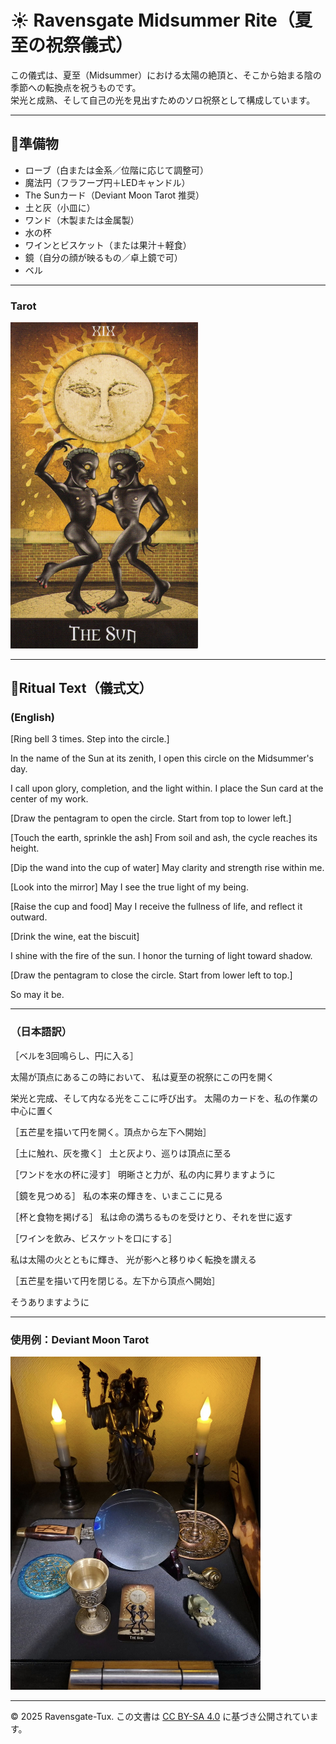 # ☀️ Ravensgate Midsummer Rite（夏至の祝祭儀式）

この儀式は、夏至（Midsummer）における太陽の絶頂と、そこから始まる陰の季節への転換点を祝うものです。  
栄光と成熟、そして自己の光を見出すためのソロ祝祭として構成しています。

---

## 🔸準備物

- ローブ（白または金系／位階に応じて調整可）  
- 魔法円（フラフープ円＋LEDキャンドル）  
- The Sunカード（Deviant Moon Tarot 推奨）  
- 土と灰（小皿に）  
- ワンド（木製または金属製）  
- 水の杯  
- ワインとビスケット（または果汁＋軽食）  
- 鏡（自分の顔が映るもの／卓上鏡で可）  
- ベル  

---

### Tarot

<img src="wheel-of-the-year_4.jpg" width="300">

---

## 🔹Ritual Text（儀式文）

### (English)

[Ring bell 3 times. Step into the circle.]

In the name of the Sun at its zenith,
I open this circle on the Midsummer's day.

I call upon glory, completion, and the light within.
I place the Sun card at the center of my work.

[Draw the pentagram to open the circle. Start from top to lower left.]

[Touch the earth, sprinkle the ash]
From soil and ash, the cycle reaches its height.

[Dip the wand into the cup of water]
May clarity and strength rise within me.

[Look into the mirror]
May I see the true light of my being.

[Raise the cup and food]
May I receive the fullness of life, and reflect it outward.

[Drink the wine, eat the biscuit]

I shine with the fire of the sun.
I honor the turning of light toward shadow.

[Draw the pentagram to close the circle. Start from lower left to top.]

So may it be.


---

### （日本語訳）

［ベルを3回鳴らし、円に入る］

太陽が頂点にあるこの時において、
私は夏至の祝祭にこの円を開く

栄光と完成、そして内なる光をここに呼び出す。
太陽のカードを、私の作業の中心に置く

［五芒星を描いて円を開く。頂点から左下へ開始］

［土に触れ、灰を撒く］
土と灰より、巡りは頂点に至る

［ワンドを水の杯に浸す］
明晰さと力が、私の内に昇りますように

［鏡を見つめる］
私の本来の輝きを、いまここに見る

［杯と食物を掲げる］
私は命の満ちるものを受けとり、それを世に返す

［ワインを飲み、ビスケットを口にする］

私は太陽の火とともに輝き、
光が影へと移りゆく転換を讃える

［五芒星を描いて円を閉じる。左下から頂点へ開始］

そうありますように

---

### 使用例：Deviant Moon Tarot  

<img src="summer_solstice1.jpg" width="400">

---

© 2025 Ravensgate-Tux. この文書は [CC BY-SA 4.0](https://creativecommons.org/licenses/by-sa/4.0/deed.ja) に基づき公開されています。
